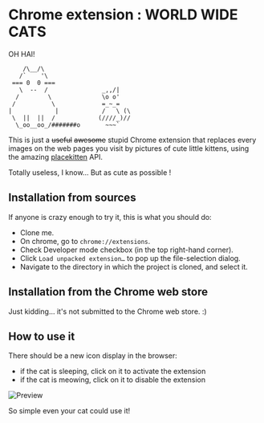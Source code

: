 # Chrome extension : WORLD WIDE CATS


OH HAI!

```
    /\__/\
   /`    '\
 === 0  0 ===
   \  --  /               _,,/|
  /        \              \o o'
 /          \             =_~_=
|            |            /   \ (\
 \  ||  ||  /            (////_)//
  \_oo__oo_/#######o       ~~~`
```

This is just a ~~useful~~ ~~awesome~~ stupid Chrome extension that replaces every images on the web pages you visit by pictures of cute little kittens, using the amazing [placekitten](http://placekitten.com/) API.

Totally useless, I know... But as cute as possible !

## Installation from sources

If anyone is crazy enough to try it, this is what you should do:

* Clone me.
* On chrome, go to `chrome://extensions`.
* Check Developer mode checkbox (in the top right-hand corner).
* Click `Load unpacked extension…` to pop up the file-selection dialog.
* Navigate to the directory in which the project is cloned, and select it.

## Installation from the Chrome web store

Just kidding... it's not submitted to the Chrome web store. :)

## How to use it

There should be a new icon display in the browser:

* if the cat is sleeping, click on it to activate the extension
* if the cat is meowing, click on it to disable the extension


![Preview](https://daphdaone.github.io/world-wide-cat/img/world-wide-cats.gif)

So simple even your cat could use it!
